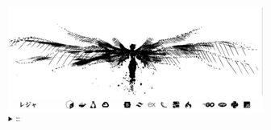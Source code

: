 <img src="./banner.png">
<details><summary> :: </summary>
<!--START_SECTION:waka-->

```
From: 09 August 2024 - To: 04 July 2025

Total Time: 1,595 hrs 20 mins

Python                     382 hrs 46 mins //////-------------------   22.15 %
PHP                        325 hrs 19 mins /////--------------------   18.83 %
Markdown                   218 hrs 47 mins ///----------------------   12.66 %
Other                      132 hrs 44 mins //-----------------------   07.68 %
```

<!--END_SECTION:waka-->
</details>
